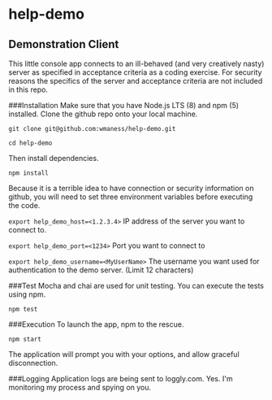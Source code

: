 # help-demo
## Demonstration Client
This little console app connects to an ill-behaved (and very creatively nasty) server
as specified in acceptance criteria as a coding exercise. 
For security reasons the specifics of the server and 
acceptance criteria are not included in this repo.

###Installation
Make sure that you have Node.js LTS (8) and npm (5)
installed.  Clone the github repo onto your local machine.

`git clone git@github.com:wmaness/help-demo.git`

`cd help-demo`

Then install dependencies.

`npm install`

Because it is a terrible idea to have connection or security information on github, you will need to set three environment variables before executing the code.

`export help_demo_host=<1.2.3.4>` IP address of the server you want to connect to.

`export help_demo_port=<1234>` Port you want to connect to

`export help_demo_username=<MyUserName>` The username you want used for authentication to the demo server. (Limit 12 characters)


###Test
Mocha and chai are used for unit testing.  You can execute the tests using npm.

`npm test`

###Execution
To launch the app, npm to the rescue.

`npm start`

The application will prompt you with your options, and allow graceful disconnection.

###Logging
Application logs are being sent to loggly.com. Yes. I'm monitoring my process and spying on you.

